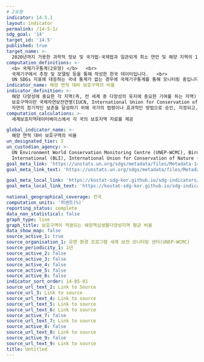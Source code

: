 ```yaml
---
# 2유형 
indicator: 14.5.1
layout: indicator
permalink: /14-5-1/
sdg_goal: '14'
target_id: '14.5'
published: true
target_name: >-
  2020년까지 가용한 과학적 정보 및 국가법·국제법과 일관되게 최소 연안 및 해양 지역의 10% 보호
computation_definitions: >-
  <b> 국제기구통계(2유형) </b>   <br>
  국제기구에서 추정 및 모델링 등을 통해 작성한 한국 데이터입니다.   <br>
  UN SDGs 지표에 대응하는 국내 통계가 없는 경우에 국제기구통계를 통해 모니터링 중입니다. 
indicator_name: 해양 면적 대비 보호구역의 비율
indicator_definition: >-
  해양 다양성에 중요한 각 지역(즉, 전 세계 종 다양성의 유지에 중요한 기여를 하는 지역) 중 지정된 보호구역으로 설정된 영역의 비율
  보호구역이란 국제자연보전연맹(IUCN, International Union for Conservation of Nature)에 의해 정의된 바와 같이 생태계 서비스 및 문화적 가치와 관련되어 
  자연의 장기적인 보존을 달성하기 위해 국가의 법령이나 효과적인 방법으로 승인, 지정되고, 관리되는 지리적 공간을 의미함
computation_calculations: >-
  세계보호지역데이터베이스에서 각 국의 보호지역 자료를 제공

global_indicator_name: >-
  해양 면적 대비 보호구역의 비율
un_designated_tier: I
un_custodian_agency: >-
  UN Environment World Conservation Monitoring Centre (UNEP-WCMC), BirdLife
  International (BLI), International Union for Conservation of Nature (IUCN)
goal_meta_link: 'https://unstats.un.org/sdgs/metadata/files/Metadata-14-05-01.pdf'
goal_meta_link_text: 'https://unstats.un.org/sdgs/metadata/files/Metadata-14-05-01.pdf'

goal_meta_local_link: 'https://kostat-sdg-kor.github.io/sdg-indicators/public/data/Metadata-14-05-01_KOR.pdf'
goal_meta_local_link_text: 'https://kostat-sdg-kor.github.io/sdg-indicators/public/data/Metadata-14-05-01_KOR.pdf'

national_geographical_coverage: 전국
computation_units: '퍼센트(%)'
reporting_status: complete
data_non_statistical: false
graph_type: line
graph_title: 보호구역이 적용되는 해양핵심생물다양성지역 평균 비율
data_show_map: false
source_active_1: true
source_organisation_1: 유엔 환경 프로그램 세계 보전 모니터링 센터(UNEP-WCMC)
source_periodicity_1: 1년
source_active_2: false
source_active_3: false
source_active_4: false
source_active_5: false
source_active_6: false
indicator_sort_order: 14-05-01
source_url_text_2: Link to Source
source_url_3: Link to source
source_url_text_4: Link to source
source_url_text_5: Link to source
source_url_text_6: Link to source
source_active_7: false
source_url_text_7: Link to source
source_active_8: false
source_url_text_8: Link to source
source_active_9: false
source_url_text_9: Link to source
title: Untitled
---
```

